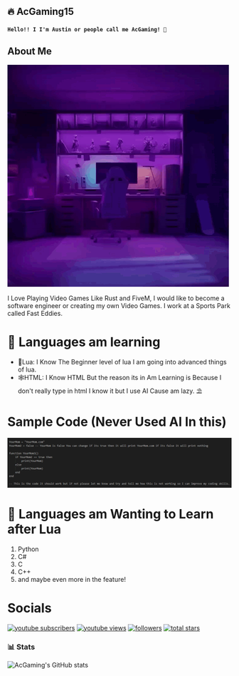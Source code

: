 ## 🔥 AcGaming15

**`Hello!! I I'm Austin or people call me AcGaming! 👋`**

## About Me
![alt text](image-1.png)

I Love Playing Video Games Like Rust and FiveM, I would like to become a software engineer or creating my own Video Games.
 I work at a Sports Park called Fast Eddies.

##

# 🎈 Languages am learning
- 🔵Lua: I Know The Beginner level of lua I am going into advanced things of lua.
- 🕸️HTML: I Know HTML But the reason its in Am Learning is Because I don't really type in html I know it but I use AI Cause am lazy. ⛱️

#

# Sample Code (Never Used AI In this)

![alt text](image-3.png)

#

# 🦥 Languages am Wanting to Learn after Lua
1. Python
2. C#
3. C
4. C++
5. and maybe even more in the feature!

#

# Socials

 <p align="left">
      <a href="https://www.youtube.com/@AcGaming1514?sub_confirmation=1">
         <img alt="youtube subscribers" title="Subscribe to my YouTube channel" src="https://custom-icon-badges.demolab.com/youtube/channel/subscribers/UCSpxN00eev2Jalb1dXSLEZQ?color=%23E05D44&label=SUBSCRIBE&logo=video&logoColor=white&style=for-the-badge&labelColor=CE4630"/></a> 
      <a href="https://www.youtube.com/c/fknight">
         <img alt="youtube views" title="YouTube views" src="https://custom-icon-badges.demolab.com/youtube/channel/views/UCSpxN00eev2Jalb1dXSLEZQ?color=%23E1AD0E&logo=eye&logoColor=white&style=for-the-badge&labelColor=C79600"/></a> 
      <a href="https://github.com/austincabler13?tab=followers">
         <img alt="followers" title="Follow me on Github" src="https://custom-icon-badges.demolab.com/github/followers/austincabler13?color=236ad3&labelColor=1155ba&style=for-the-badge&logo=person-add&label=Follow&logoColor=white"/></a>
      <a href="https://github.com/austincabler13?tab=repositories&sort=stargazers">
         <img alt="total stars" title="Total stars on GitHub" src="https://custom-icon-badges.demolab.com/github/stars/austincabler13?color=55960c&style=for-the-badge&labelColor=488207&logo=star"/></a>
   </p>

### 📊 Stats

![AcGaming's GitHub stats](https://github-readme-stats.vercel.app/api?username=austincabler13&show_icons=true&theme=gruvbox)
